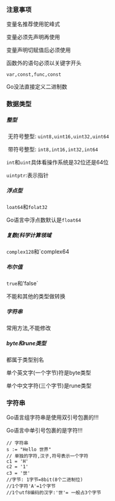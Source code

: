 ### 注意事项

变量名推荐使用驼峰式

变量必须先声明再使用

变量声明切赋值后必须使用

函数外的语句必须以关键字开头

`var,const,func,const`

Go没法直接定义二进制数

### 数据类型

##### 整型

​	无符号整型: `uint8,uint16,uint32,uint64`

​	带符号整型: `int8,int16,int32,int64`

`int`和`uint`具体看操作系统是32位还是64位

`uintptr`:表示指针

##### 浮点型

`loat64`和`folat32`

Go语言中浮点数默认是`float64`

##### 复数(科学计算领域

`complex128`和`complex64

##### 布尔值

`true`和'false`

不能和其他的类型做转换

##### 字符串

常用方法,不能修改

##### byte和rune类型

都属于类型别名

单个英文字(一个字节)符是byte类型

单个中文字符(三个字节)是rune类型





### 字符串

Go语言组字符串是使用双引号包裹的!!!

Go语言中单引号包裹的是字符!!!

```
// 字符串
s := "Hello 世界"
// 单独的字符,汉子,符号表示一个字符
c1 = 'H'
c2 = '1'
c3 = '世'
//字节: 1字节=8bit(8个二进制位)
//1个字符'A'=1个字节
//1个utf8编码的汉字:'世'= 一般占3个字节
```
